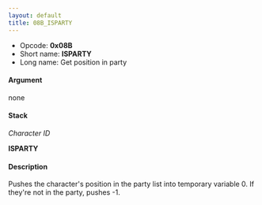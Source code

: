 ```yaml
---
layout: default
title: 08B_ISPARTY
---
```


-   Opcode: **0x08B**
-   Short name: **ISPARTY**
-   Long name: Get position in party

#### Argument

none

#### Stack

  
*Character ID*

**ISPARTY**

#### Description

Pushes the character's position in the party list into temporary variable 0. If they're not in the party, pushes -1.
